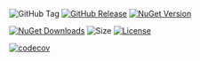 ![GitHub Tag](https://img.shields.io/github/v/tag/TJC-Tools/TJC.MVVM)
[![GitHub Release](https://img.shields.io/github/v/release/TJC-Tools/TJC.MVVM)](https://github.com/TJC-Tools/TJC.MVVM/releases/latest)
[![NuGet Version](https://img.shields.io/nuget/v/TJC.MVVM)](https://www.nuget.org/packages/TJC.MVVM)

[![NuGet Downloads](https://img.shields.io/nuget/dt/TJC.MVVM)](https://www.nuget.org/packages/TJC.MVVM)
![Size](https://img.shields.io/github/repo-size/TJC-Tools/TJC.MVVM)
[![License](https://img.shields.io/github/license/TJC-Tools/TJC.MVVM.svg)](LICENSE)

[![codecov](https://codecov.io/gh/TJC-Tools/TJC.MVVM/graph/badge.svg?token=XPHNQC60VZ)](https://codecov.io/gh/TJC-Tools/TJC.MVVM)
